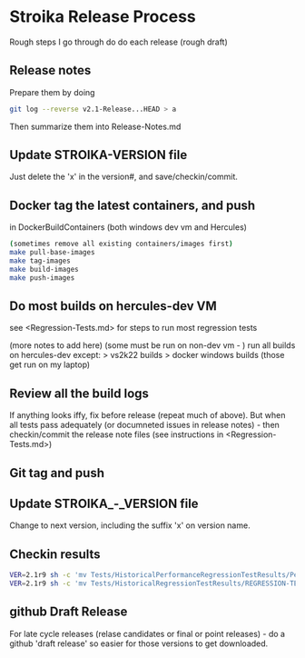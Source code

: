 # Stroika Release Process

Rough steps I go through do do each release (rough draft)

## Release notes

Prepare them by doing

```bash
git log --reverse v2.1-Release...HEAD > a
```

Then summarize them into Release-Notes.md

## Update STROIKA\-VERSION file

Just delete the 'x' in the version#, and save/checkin/commit.

## Docker tag the latest containers, and push

in DockerBuildContainers (both windows dev vm and Hercules)

```bash
(sometimes remove all existing containers/images first)
make pull-base-images
make tag-images
make build-images
make push-images
```

## Do most builds on hercules-dev VM

see <Regression-Tests.md> for steps to run most regression tests

(more notes to add here)
(some must be run on non-dev vm - )
run all builds on hercules-dev except:
    >   vs2k22 builds
    >   docker windows builds
(those get run on my laptop)

## Review all the build logs

If anything looks iffy, fix before release (repeat much of above). But when all tests pass adequately (or documneted issues in release notes) - then checkin/commit the release note files (see instructions in <Regression-Tests.md>)


## Git tag and push

## Update STROIKA\_-_VERSION file

Change to next version, including the suffix 'x' on version name.


## Checkin results

```bash
VER=2.1r9 sh -c 'mv Tests/HistoricalPerformanceRegressionTestResults/PerformanceDump-*$VER*.txt Tests/HistoricalPerformanceRegressionTestResults/2.1/ && git add Tests/HistoricalPerformanceRegressionTestResults/2.1/PerformanceDump-*$VER.txt'
VER=2.1r9 sh -c 'mv Tests/HistoricalRegressionTestResults/REGRESSION-TESTS-*-$VER-OUT.txt Tests/HistoricalRegressionTestResults/2.1/ && git add Tests/HistoricalRegressionTestResults/2.1/REGRESSION-TESTS-*-$VER-OUT.txt'
```


## github Draft Release

For late cycle releases (relase candidates or final or point releases) - do a github 'draft release' so easier for those versions to get downloaded.
